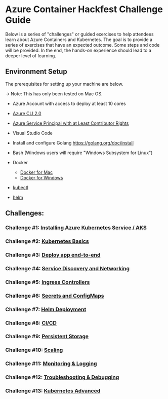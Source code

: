 # Azure Container Hackfest Challenge Guide 

Below is a series of "challenges" or guided exercises to help attendees learn about Azure Containers and Kubernetes. The goal is to provide a series of exercises that have an expected outcome. Some steps and code will be provided. In the end, the hands-on experience should lead to a deeper level of learning. 

## Environment Setup

The prerequisites for setting up your machine are below. 

-> Note: This has only been tested on Mac OS.

* Azure Account with access to deploy at least 10 cores
* [Azure CLI 2.0](https://docs.microsoft.com/en-us/cli/azure/install-azure-cli?view=azure-cli-latest)
* [Azure Service Principal with at Least Contributor Rights](https://docs.microsoft.com/en-us/cli/azure/create-an-azure-service-principal-azure-cli?toc=%2Fazure%2Fazure-resource-manager%2Ftoc.json&view=azure-cli-latest#create-a-service-principal-for-your-application)
* Visual Studio Code
* Install and configure Golang https://golang.org/doc/install
* Bash (Windows users will require "Windows Subsystem for Linux")
* Docker

    * [Docker for Mac](https://docs.docker.com/docker-for-mac/install)
    * [Docker for Windows](https://docs.docker.com/docker-for-windows/install)

* [kubectl](https://kubernetes.io/docs/tasks/tools/install-kubectl)
* [helm](https://docs.helm.sh/using_helm)

## Challenges:
 
### Challenge #1: [Installing Azure Kubernetes Service / AKS](challenges/01-aksintro/README.md)
 
### Challenge #2: [Kubernetes Basics](challenges/02-k8sbasics/README.md)
 
### Challenge #3: [Deploy app end-to-end](challenges/03-appdeploy/README.md)

### Challenge #4: [Service Discovery and Networking](challenges/04-servicediscovery/README.md)
 
### Challenge #5: [Ingress Controllers](challenges/05-ingress/README.md)

### Challenge #6: [Secrets and ConfigMaps](challenges/06-configuration/README.md)
 
### Challenge #7: [Helm Deployment](challenges/07-helm/README.md)
 
### Challenge #8: [CI/CD](challenges/08-cicd/README.md)

### Challenge #9: [Persistent Storage](challenges/09-storage/README.md)
 
### Challenge #10: [Scaling](challenges/10-scaling/README.md)
 
### Challenge #11: [Monitoring & Logging](challenges/11-logging/README.md)
 
### Challenge #12: [Troubleshooting & Debugging](challenges/12-debugging/README.md)
 
### Challenge #13: [Kubernetes Advanced](challenges/13-advanced/README.md)
 
